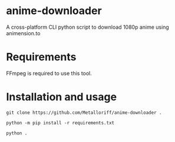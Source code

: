 # anime-downloader
 A cross-platform CLI python script to download 1080p anime using animension.to

# Requirements
FFmpeg is required to use this tool.

# Installation and usage
`git clone https://github.com/Metalloriff/anime-downloader .`

`python -m pip install -r requirements.txt`

`python .`